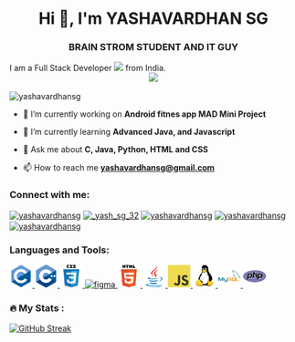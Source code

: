 


<h1 align="center">Hi 👋, I'm YASHAVARDHAN SG</h1>
<h3 align="center">BRAIN STROM STUDENT AND IT GUY </h3>
I am a Full Stack Developer <img src="https://media.giphy.com/media/WUlplcMpOCEmTGBtBW/giphy.gif" width="30"> from India.
<div id="header" align="center">
  <img src="https://media.giphy.com/media/M9gbBd9nbDrOTu1Mqx/giphy.gif" width="100"/>
</div>


<p align="left"> <img src="https://komarev.com/ghpvc/?username=YASHAVARDHAN-SG&label=Profile%20views&color=0e75b6&style=flat" alt="yashavardhansg" /> </p>

- 🔭 I’m currently working on **Android fitnes app  MAD Mini Project**

- 🌱 I’m currently learning **Advanced Java,  and Javascript**

- 💬 Ask me about **C, Java, Python, HTML and CSS**

- 📫 How to reach me **yashavardhansg@gmail.com**


<h3 align="left">Connect with me:</h3>
<p align="left">
<a href="https://www.linkedin.com/in/yashavardhan-sg-781594213" target="blank"><img align="center" src="https://raw.githubusercontent.com/rahuldkjain/github-profile-readme-generator/master/src/images/icons/Social/twitter.svg" alt="yashavardhansg" height="30" width="40" /></a>
<a href="https://instagram.com/_yash_sg_32?igshid=MzNlNGNkZWQ4Mg==" target="blank"><img align="center" src="https://raw.githubusercontent.com/rahuldkjain/github-profile-readme-generator/master/src/images/icons/Social/instagram.svg" alt="_yash_sg_32" height="30" width="40" /></a>
<a href="https://www.codechef.com/users/yashavardhan_s" target="blank"><img align="center" src="https://cdn.jsdelivr.net/npm/simple-icons@3.1.0/icons/codechef.svg" alt="yashavardhansg" height="30" width="40" /></a>
<a href="https://www.hackerrank.com/4al20is041?hr_r=1" target="blank"><img align="center" src="https://raw.githubusercontent.com/rahuldkjain/github-profile-readme-generator/master/src/images/icons/Social/hackerrank.svg" alt="yashavardhansg" height="30" width="40" /></a>
<a href="https://leetcode.com/Yashu_32" target="blank"><img align="center" src="https://raw.githubusercontent.com/rahuldkjain/github-profile-readme-generator/master/src/images/icons/Social/leet-code.svg" alt="yashavardhansg" height="30" width="40" /></a>
</p>

<h3 align="left">Languages and Tools:</h3>
<p align="left"> <a href="https://www.cprogramming.com/" target="_blank" rel="noreferrer"> <img src="https://raw.githubusercontent.com/devicons/devicon/master/icons/c/c-original.svg" alt="c" width="40" height="40"/> </a> <a href="https://www.w3schools.com/cpp/" target="_blank" rel="noreferrer"> <img src="https://raw.githubusercontent.com/devicons/devicon/master/icons/cplusplus/cplusplus-original.svg" alt="cplusplus" width="40" height="40"/> </a> <a href="https://www.w3schools.com/css/" target="_blank" rel="noreferrer"> <img src="https://raw.githubusercontent.com/devicons/devicon/master/icons/css3/css3-original-wordmark.svg" alt="css3" width="40" height="40"/> </a> <a href="https://www.figma.com/" target="_blank" rel="noreferrer"> <img src="https://www.vectorlogo.zone/logos/figma/figma-icon.svg" alt="figma" width="40" height="40"/> </a>  <a href="https://www.w3.org/html/" target="_blank" rel="noreferrer"> <img src="https://raw.githubusercontent.com/devicons/devicon/master/icons/html5/html5-original-wordmark.svg" alt="html5" width="40" height="40"/> </a> <a href="https://www.java.com" target="_blank" rel="noreferrer"> <img src="https://raw.githubusercontent.com/devicons/devicon/master/icons/java/java-original.svg" alt="java" width="40" height="40"/> </a> <a href="https://developer.mozilla.org/en-US/docs/Web/JavaScript" target="_blank" rel="noreferrer"> <img src="https://raw.githubusercontent.com/devicons/devicon/master/icons/javascript/javascript-original.svg" alt="javascript" width="40" height="40"/> </a> <a href="https://www.linux.org/" target="_blank" rel="noreferrer"> <img src="https://raw.githubusercontent.com/devicons/devicon/master/icons/linux/linux-original.svg" alt="linux" width="40" height="40"/> </a> <a href="https://www.mysql.com/" target="_blank" rel="noreferrer"> <img src="https://raw.githubusercontent.com/devicons/devicon/master/icons/mysql/mysql-original-wordmark.svg" alt="mysql" width="40" height="40"/> </a> <a href="https://www.php.net" target="_blank" rel="noreferrer"> <img src="https://raw.githubusercontent.com/devicons/devicon/master/icons/php/php-original.svg" alt="php" width="40" height="40"/> </a>  </p>

### :fire: My Stats :
[![GitHub Streak](http://github-readme-streak-stats.herokuapp.com?user=yashavardhan-sg&theme=synthwave)](https://git.io/streak-stats)
